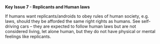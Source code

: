 **Key Issue 7 - Replicants and Human laws**

If humans want replicants/androids to obey rules of human society, e.g. laws, should they be afforded the same right rights as humans. See self-driving cars – they are expected to follow human laws but are not considered living, let alone human, but they do not have physical or mental feelings like replicants.
